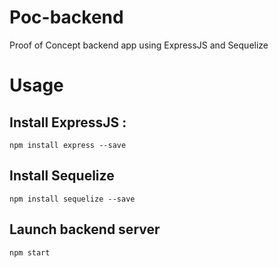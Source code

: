 # Poc-backend
Proof of Concept backend app using ExpressJS and Sequelize

# Usage
## Install ExpressJS : 
`npm install express --save`

## Install Sequelize
`npm install sequelize --save`

## Launch backend server
`npm start`
